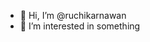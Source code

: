 - 👋 Hi, I’m @ruchikarnawan
- 👀 I’m interested in something

<!---
ruchikarnawan/ruchikarnawan is a ✨ special ✨ repository because its `README.md` (this file) appears on your GitHub profile.
You can click the Preview link to take a look at your changes.
--->
